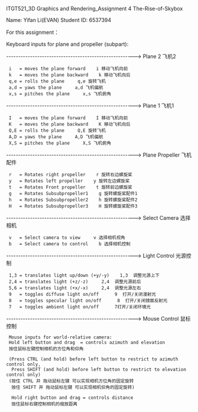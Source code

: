 ITGT521_3D Graphics and Rendering_Assignment 4 The-Rise-of-Skybox

Name: Yifan Li(EVAN)
Student ID: 6537394

For this assignment：

Keyboard inputs for plane and propeller (subpart):

 ------------------------------------------------------> Plane 2 飞机2
 
     i   = moves the plane forward    i 移动飞机向前
     k   = moves the plane backward    k 移动飞机向后
     q,e = rolls the plane     q,e 旋转飞机
     a,d = yaws the plane     a,d 飞机偏航
     x,s = pitches the plane     x,s 飞机俯角
     
 ------------------------------------------------------> Plane 1 飞机1
 
     I   = moves the plane forward    I 移动飞机向前
     K   = moves the plane backward    K 移动飞机向后
     Q,E = rolls the plane     Q,E 旋转飞机
     A,D = yaws the plane     A,D 飞机偏航
     X,S = pitches the plane     X,S 飞机俯角
     
 ------------------------------------------------------> Plane Propeller 飞机配件
 
     r   = Rotates right propeller    r 旋转右边螺旋桨
     y   = Rotates left propeller    y 旋转左边螺旋桨
     t   = Rotates Front propeller    t 旋转前边螺旋桨
     g   = Rotates Subsubpropeller1    g 旋转螺旋桨配件1
     h   = Rotates Subsubpropeller2    h 旋转螺旋桨配件2
     H   = Rotates Subsubpropeller3    H 旋转螺旋桨配件3
     
 ------------------------------------------------------> Select Camera 选择相机
 
     v   = Select camera to view     v 选择相机视角
     b   = Select camera to control    b 选择相机控制
     
 ------------------------------------------------------> Light Control 光源控制
 
     1,3 = translates light up/down (+y/-y)    1,3  调整光源上下
     2,4 = translates light (+z/-z)     2,4  调整光源前后
     5,6 = translates light (+x/-x)     2,4  调整光源左右
     9   = toggles diffuse light on/off      9  打开/关闭漫射光
     8   = toggles specular light on/off      8  打开/关闭镜面反射光
     7   = toggles ambient light on/off      7打开/关闭环境光
     
 ------------------------------------------------------> Mouse Control 鼠标控制
 
     Mouse inputs for world-relative camera:
     Hold left button and drag  = controls azimuth and elevation   
     按住鼠标左键控制相机的方位角和仰角
 
     (Press CTRL (and hold) before left button to restrict to azimuth control only,
      Press SHIFT (and hold) before left button to restrict to elevation control only)  
     (按住 CTRL 并 拖动鼠标左键 可以实现相机方位角的固定旋转
      按住 SHIFT 并 拖动鼠标左键 可以实现相机仰角的固定旋转)
 
      Hold right button and drag = controls distance                
      按住鼠标右键控制相机的缩放距离            
